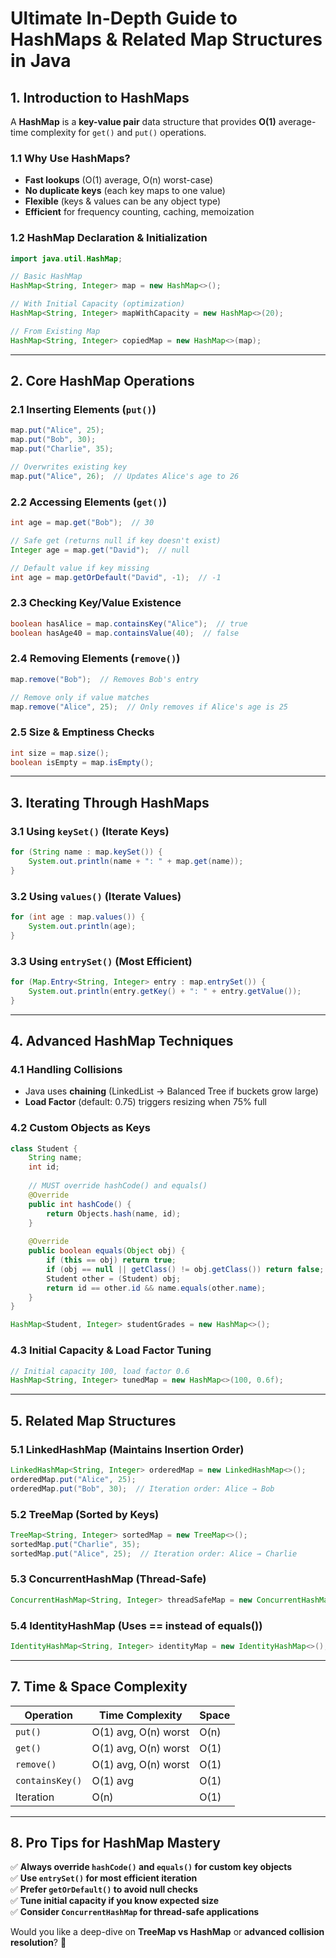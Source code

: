 # **Ultimate In-Depth Guide to HashMaps & Related Map Structures in Java**

## **1. Introduction to HashMaps**
A **HashMap** is a **key-value pair** data structure that provides **O(1)** average-time complexity for `get()` and `put()` operations.

### **1.1 Why Use HashMaps?**
- **Fast lookups** (O(1) average, O(n) worst-case)
- **No duplicate keys** (each key maps to one value)
- **Flexible** (keys & values can be any object type)
- **Efficient** for frequency counting, caching, memoization

### **1.2 HashMap Declaration & Initialization**
```java
import java.util.HashMap;

// Basic HashMap
HashMap<String, Integer> map = new HashMap<>();

// With Initial Capacity (optimization)
HashMap<String, Integer> mapWithCapacity = new HashMap<>(20);

// From Existing Map
HashMap<String, Integer> copiedMap = new HashMap<>(map);
```

---

## **2. Core HashMap Operations**
### **2.1 Inserting Elements (`put()`)**
```java
map.put("Alice", 25);  
map.put("Bob", 30);  
map.put("Charlie", 35);  

// Overwrites existing key
map.put("Alice", 26);  // Updates Alice's age to 26
```

### **2.2 Accessing Elements (`get()`)**
```java
int age = map.get("Bob");  // 30  

// Safe get (returns null if key doesn't exist)
Integer age = map.get("David");  // null  

// Default value if key missing
int age = map.getOrDefault("David", -1);  // -1
```

### **2.3 Checking Key/Value Existence**
```java
boolean hasAlice = map.containsKey("Alice");  // true  
boolean hasAge40 = map.containsValue(40);  // false  
```

### **2.4 Removing Elements (`remove()`)**
```java
map.remove("Bob");  // Removes Bob's entry  

// Remove only if value matches
map.remove("Alice", 25);  // Only removes if Alice's age is 25
```

### **2.5 Size & Emptiness Checks**
```java
int size = map.size();  
boolean isEmpty = map.isEmpty();  
```

---

## **3. Iterating Through HashMaps**
### **3.1 Using `keySet()` (Iterate Keys)**
```java
for (String name : map.keySet()) {
    System.out.println(name + ": " + map.get(name));
}
```

### **3.2 Using `values()` (Iterate Values)**
```java
for (int age : map.values()) {
    System.out.println(age);
}
```

### **3.3 Using `entrySet()` (Most Efficient)**
```java
for (Map.Entry<String, Integer> entry : map.entrySet()) {
    System.out.println(entry.getKey() + ": " + entry.getValue());
}
```

---

## **4. Advanced HashMap Techniques**
### **4.1 Handling Collisions**
- Java uses **chaining** (LinkedList → Balanced Tree if buckets grow large)
- **Load Factor** (default: 0.75) triggers resizing when 75% full

### **4.2 Custom Objects as Keys**
```java
class Student {
    String name;
    int id;
    
    // MUST override hashCode() and equals()
    @Override
    public int hashCode() {
        return Objects.hash(name, id);
    }
    
    @Override
    public boolean equals(Object obj) {
        if (this == obj) return true;
        if (obj == null || getClass() != obj.getClass()) return false;
        Student other = (Student) obj;
        return id == other.id && name.equals(other.name);
    }
}

HashMap<Student, Integer> studentGrades = new HashMap<>();
```

### **4.3 Initial Capacity & Load Factor Tuning**
```java
// Initial capacity 100, load factor 0.6
HashMap<String, Integer> tunedMap = new HashMap<>(100, 0.6f);
```

---

## **5. Related Map Structures**
### **5.1 LinkedHashMap (Maintains Insertion Order)**
```java
LinkedHashMap<String, Integer> orderedMap = new LinkedHashMap<>();
orderedMap.put("Alice", 25);
orderedMap.put("Bob", 30);  // Iteration order: Alice → Bob
```

### **5.2 TreeMap (Sorted by Keys)**
```java
TreeMap<String, Integer> sortedMap = new TreeMap<>();
sortedMap.put("Charlie", 35);
sortedMap.put("Alice", 25);  // Iteration order: Alice → Charlie
```

### **5.3 ConcurrentHashMap (Thread-Safe)**
```java
ConcurrentHashMap<String, Integer> threadSafeMap = new ConcurrentHashMap<>();
```

### **5.4 IdentityHashMap (Uses == instead of equals())**
```java
IdentityHashMap<String, Integer> identityMap = new IdentityHashMap<>();
```

---

## **7. Time & Space Complexity**
| Operation | Time Complexity | Space |
|-----------|----------------|-------|
| `put()`   | O(1) avg, O(n) worst | O(n) |
| `get()`   | O(1) avg, O(n) worst | O(1) |
| `remove()`| O(1) avg, O(n) worst | O(1) |
| `containsKey()` | O(1) avg | O(1) |
| Iteration | O(n) | O(1) |

---

## **8. Pro Tips for HashMap Mastery**
✅ **Always override `hashCode()` and `equals()` for custom key objects**  
✅ **Use `entrySet()` for most efficient iteration**  
✅ **Prefer `getOrDefault()` to avoid null checks**  
✅ **Tune initial capacity if you know expected size**  
✅ **Consider `ConcurrentHashMap` for thread-safe applications**  



Would you like a deep-dive on **TreeMap vs HashMap** or **advanced collision resolution**? 🚀